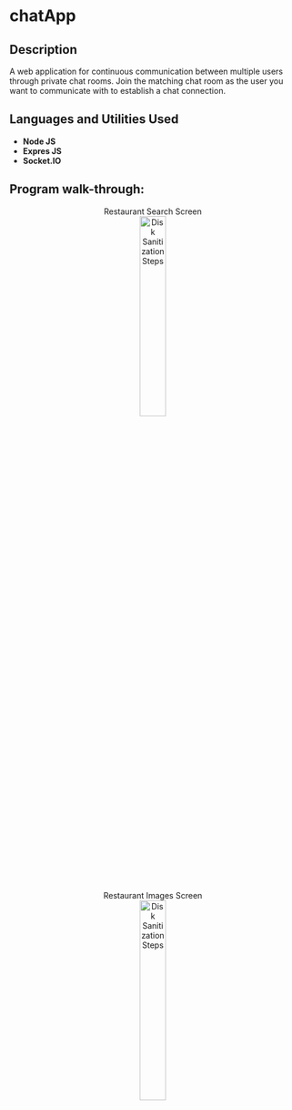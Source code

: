 # chatApp
<h2>Description</h2>
A web application for continuous communication between multiple users through private chat rooms. Join the matching chat room as the user you want to communicate with to establish a chat connection.
<br />


<h2>Languages and Utilities Used</h2>

- <b>Node JS</b> 
- <b>Expres JS</b>
- <b>Socket.IO</b>

<h2>Program walk-through:</h2>

<p align="center">
Restaurant Search Screen <br/>
<img src="" height="30%" width="30%" alt="Disk Sanitization Steps"/>

<p align="center">
Restaurant Images Screen <br/>
<img src="" height="30%" width="30%" alt="Disk Sanitization Steps"/>
<br />

